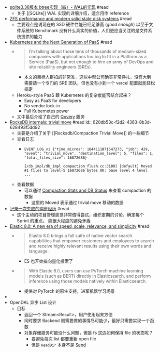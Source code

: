 - [sqlite3.36版本 btree实现（四）- WAL的实现](https://www.codedump.info/post/20220106-sqlite-btree-4-wal/) #read
	- 关于 [[SQLite]] WAL 实现的详细介绍，适合用作 reference
- [ZFS performance and modern solid state disk systems](https://utcc.utoronto.ca/~cks/space/blog/solaris/ZFSModernDiskPerformance) #read
	- 主要观点是说现在的 SSD 硬件性能已经足够高 (*good enough*) 以至于文件系统的 Benchmark 没有什么真实的价值，人们更应当关注的是文件系统提供的能力
- [Kubernetes and the Next Generation of PaaS](https://thenewstack.io/kubernetes-and-the-next-generation-of-paas/) #read
	- > I’m talking about those tens of thousands of medium-sized companies with applications too big to fit in a Platform as a Service (PaaS), but not enough to hire an army of DevOps and site reliability engineers (SREs).
		- 本文的目标人群掐的非常准，这些中型公司确实非常挣扎，没有大到需要请一个专门的 SRE 团队，但也没有小到一个 vercel 配置就能轻松搞定
	- Heroku-style PaaS 跟 Kubernetes 的复杂度能否结合起来？
		- Easy as PaaS for developers
		- No vendor lock-in
		- Full Kubernetes power
	- 文中最后介绍了自己的 [Qovery](https://www.qovery.com/) 服务
- [RocksDB internals: trivial move](http://smalldatum.blogspot.com/2022/02/rocksdb-internals-trivial-move.html) #read
  id:: 620db53c-f2d2-4363-8b3d-628493f5dd92
	- 主要是介绍了关于 [[Rocksdb/Compaction Trivial Move]] 的一些细节
	- 查看日志
		- ```
		  EVENT_LOG_v1 {"time_micros": 1644111871547273, "job": 429, "event": "trivial_move", "destination_level": 5, "files": 1, "total_files_size": 16872686}
		  
		  [/db_impl/db_impl_compaction_flush.cc:3189] [default] Moved #1 files to level-5 16872686 bytes OK: base level 4 level ...
		  ```
	- 查看数据
		- 可以通过 [Compaction Stats and DB Status](https://github.com/facebook/rocksdb/wiki/Compaction-Stats-and-DB-Status) 来查看 compaction 的数据
			- 这里的 Moved 表示通过 trivial move 移动的数据
- [记录一次失败的购房经历](https://iam.lc/2021/10/a-failed-house-purchasing.ping) #read
	- 这个主动的项目管理感觉非常值得尝试，组织定期的讨论，确定每个 Sprint 的重点， 能很大程度的避免矛盾
- [Elastic 8.0: A new era of speed, scale, relevance, and simplicity](https://www.elastic.co/blog/whats-new-elastic-8-0-0) #read
	- > Elastic 8.0 brings a full suite of native vector search capabilities that empower customers and employees to search and receive highly relevant results using their own words and language.
		- ES 也开始搞向量化搜索了
	- > With Elastic 8.0, users can use PyTorch machine learning models (such as BERT) directly in Elasticsearch, and perform inference using those models natively within Elasticsearch.
		- 提供对 PyTorch 的原生支持，进军机器学习场景
-
- OpenDAL 异步 List 设计
	- 目标
		- 返回一个 Stream<Result<Object>>，用户使用起来方便
		- 同时要求 Backend 侧需要做的事情尽可能少，最好只需要实现一个函数
	- 对象存储服务可能没什么问题，但是 fs 这边如何保持 file 的状态呢？
		- 要避免每次 list 都要重新 open file
		- 但是 `ReadDir` 本身不是 [Send]([[Rust/std/Send]])